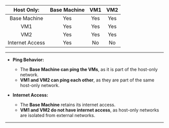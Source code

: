 | **Host Only:**  | Base Machine | VM1 | VM2 |
| :-------------: | :----------: | :-: | :-: |
|  Base Machine   |     Yes      | Yes | Yes |
|       VM1       |     Yes      | Yes | Yes |
|       VM2       |     Yes      | Yes | Yes |
| Internet Access |     Yes      | No  | No  |

---

- **Ping Behavior:**
    
    - The **Base Machine can ping the VMs**, as it is part of the host-only network.
    - **VM1 and VM2 can ping each other**, as they are part of the same host-only network.
- **Internet Access:**
    
    - The **Base Machine** retains its internet access.
    - **VM1 and VM2 do not have internet access**, as host-only networks are isolated from external networks.

---